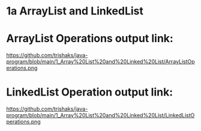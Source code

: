 # 1a ArrayList and LinkedList
# ArrayList Operations output link:
https://github.com/trishaks/java-program/blob/main/1_Array%20List%20and%20Linked%20List/ArrayListOperations.png
# LinkedList Operation output link:
https://github.com/trishaks/java-program/blob/main/1_Array%20List%20and%20Linked%20List/LinkedListOperations.png
